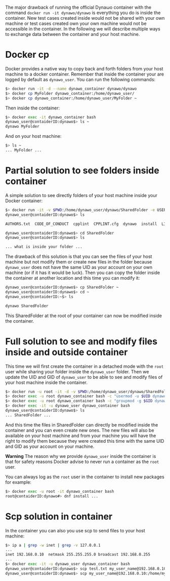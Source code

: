 The major drawback of running the official Dyna&omega;o container with the command `docker run -it dynawo/dynawo` is everything you do is inside the container. New test cases created inside would not be shared with your own machine or test cases created own your own machine would not be accessible in the container. In the following we will describe multiple ways to exchange data between the container and your host machine.

# Docker cp

Docker provides a native way to copy back and forth folders from your host machine to a docker container. Remember that inside the container your are logged by default as `dynawo_user`. You can run the following commands:
``` bash
$> docker run -it -d --name dynawo_container dynawo/dynawo
$> docker cp MyFolder dynawo_container:/home/dynawo_user/
$> docker cp dynawo_container:/home/dynawo_user/MyFolder ~
```

Then inside the container:
``` bash
$> docker exec -it dynawo_container bash
dynawo_user@contaiderID:dynawo$> ls ~
dynawo MyFolder
```

And on your host machine:
``` bash
$> ls ~
... MyFolder ...
```

# Partial solution to see folders inside container

A simple solution to see directly folders of your host machine inside your Docker container:

``` bash
$> docker run -it -v $PWD:/home/dynawo_user/dynawo/SharedFolder -e USERID=$UID --name dynawo_container dynawo/dynawo
dynawo_user@contaiderID:dynawo$> ls

AUTHORS.txt  CODE_OF_CONDUCT  cpplint  CPPLINT.cfg  dynawo  install  LICENSE.txt  myEnvDynawo.sh  nrt  OpenModelica  README.md SharedFolder util

dynawo_user@contaiderID:dynawo$> cd SharedFolder
dynawo_user@contaiderID:dynawo$> ls

... what is inside your folder ...
```

The drawback of this solution is that you can see the files of your host machine but not modify them or create new files in the folder because `dynawo_user` does not have the same UID as your account on your own machine (or if it has it would be luck). Then you can copy the folder inside the container at another location and this time you can modify it:

``` bash
dynawo_user@contaiderID:dynawo$> cp SharedFolder ~
dynawo_user@contaiderID:dynawo$> cd ~
dynawo_user@contaiderID:~$> ls

dynawo SharedFolder
```
This SharedFolder at the root of your container can now be modified inside the container.

# Full solution to see and modify files inside and outside container

This time we will first create the container in a detached mode with the `root` user while sharing your folder inside the `dynawo_user` folder. Then we update the UID and GID of `dynawo_user` to be able to see and modify files of your host machine inside the container.

``` bash
$> docker run -u root -it -d -v $PWD:/home/dynawo_user/dynawo/SharedFolder --name dynawo_container dynawo/dynawo
$> docker exec -u root dynawo_container bash -c "usermod -u $UID dynawo_user"
$> docker exec -u root dynawo_container bash -c "groupmod -g $GID dynawo_user"
$> docker exec -it -u dynawo_user dynawo_container bash
dynawo_user@contaiderID:dynawo$> ls
... SharedFolder ...
```

And this time the files in SharedFolder can directly be modified inside the container and you can even create new ones. The new files will also be available on your host machine and from your machine you will have the right to modify them because they were created this time with the same UID and GID as your account on your machine.

**Warning** The reason why we provide `dynawo_user` inside the container is that for safety reasons Docker advise to never run a container as the `root` user.

You can always log as the `root` user in the container to install new packages for example:

``` bash
$> docker exec -u root -it dynawo_container bash
root@contaiderID:dynawo#> dnf install ...
```

# Scp solution in container

In the container you can also you use scp to send files to your host machine:
``` bash
$> ip a | grep -w inet | grep -v 127.0.0.1
...
inet 192.168.0.10  netmask 255.255.255.0 broadcast 192.168.0.255
...
$> docker exec -it -u dynawo_user dynawo_container bash
dynawo_user@contaiderID:dynawo$> scp test.txt my_user_name@192.168.0.10:/home/my_user_name/
dynawo_user@contaiderID:dynawo$> scp my_user_name@192.168.0.10:/home/my_user_name/test.txt /home/dynawo_user/test.txt
```
